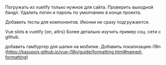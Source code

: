 Погружать из vuetify только нужное для сайта. Проверить выходной бандл.
Удалить логин и пароль по умолчанию в конце проекта.

Добавить тесты для компонентов.
Иконки не сразу подгружаются.

Vue slots в vuetify {on, attrs}
Более детально изучить пример соц. сети с github.

добавить гамбургер для шапки на мобилке.
Добавить локализацию i18n (https://kazupon.github.io/vue-i18n/guide/formatting.html#named-formatting)
